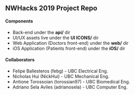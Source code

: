 ## NWHacks 2019 Project Repo

#### Components
* Back-end under the **api/** dir
* UI/UX assets live under the **UI ICONS/** dir
* Web Application (Doctors front-end) under the **web/** dir
* iOS Application (Patients front-end) under the **iOS/** dir

#### Collaborators 
* Felipe Ballesteros (febg) - UBC Electrical Eng.
* Nicholas Hui (NickHui) - UBC Mechanical Eng.
* Antione Torossoian (torossian97) - UBC Biomedical Eng.
* Adriano Sela Aviles (adrianosela) - UBC Computer Eng.